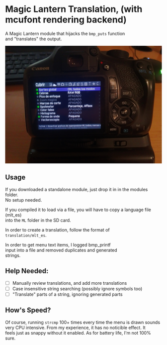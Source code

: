 # Magic Lantern Translation, (with mcufont rendering backend)
A Magic Lantern module that hijacks the `bmp_puts` function  
and "translates" the output.

![demo](demo.jpg)

## Usage
If you downloaded a standalone module, just drop it in in the modules folder.  
No setup needed.  

If you compiled it to load via a file, you will have to copy a language file (mlt_es)  
into the `ML` folder in the SD card.  

In order to create a translation, follow the format of  
`translation/mlt_es`.  

In order to get menu text items, I logged bmp_printf  
input into a file and removed duplicates and generated  
strings.  

## Help Needed:
- [ ] Manually review translations, and add more translations
- [ ] Case insensitive string searching (possibly ignore symbols too)
- [ ] "Translate" parts of a string, ignoring generated parts

## How's Speed?
Of course, running `strcmp` 100+ times every time the menu is drawn sounds  
very CPU intensive. From my experience, it has no noticible effect. It  
feels just as snappy without it enabled. As for battery life, I'm not 100% sure.  
